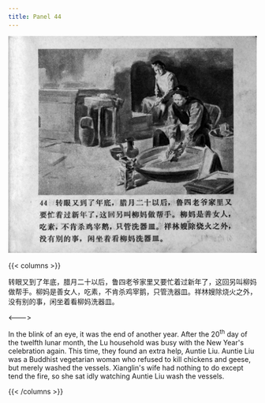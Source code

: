 ```yaml
---
title: Panel 44
---
```


![zhufu panel](./../../images/zhufu/seifert0772_zf_0049_044.jpg)

{{< columns >}}

转眼又到了年底，腊月二十以后，鲁四老爷家里又要忙着过新年了，这回另叫柳妈做帮手。柳妈是善女人，吃素，不肯杀鸡宰鹅，只管洗器皿。祥林嫂除烧火之外，没有别的事，闲坐着看柳妈洗器皿。

<--->

In the blink of an eye, it was the end of another year. After the 20<sup>th</sup> day of the twelfth lunar month, the Lu household was busy with the New Year's celebration again. This time, they found an extra help, Auntie Liu. Auntie Liu was a Buddhist vegetarian woman who refused to kill chickens and geese, but merely washed the vessels. Xianglin's wife had nothing to do except tend the fire, so she sat idly watching Auntie Liu wash the vessels.

{{< /columns >}}